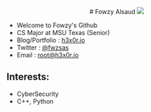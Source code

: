 <p align="center">
# Fowzy Alsaud
<img src="https://c.tenor.com/uZv4t9KXvCMAAAAC/rainbow-cat-rainbow.gif"></p>

-   Welcome to Fowzy's Github
-   CS Major at MSU Texas (Senior)
-   Blog/Portfolio  : <a href="https://h3x0r.io">h3x0r.io</a>
-   Twitter :    <a href="https://twitter.com/fwzsas">@fwzsas</a>
-   Email   :   root@h3x0r.io
## Interests:
-   CyberSecurity
-   C++, Python

